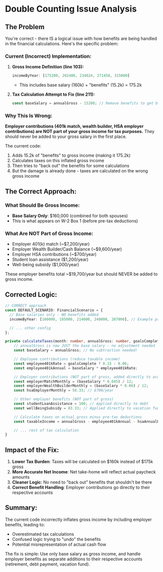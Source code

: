 # Double Counting Issue Analysis

## The Problem

You're correct - there IS a logical issue with how benefits are being handled in the financial calculations. Here's the specific problem:

### Current (Incorrect) Implementation:

1. **Gross Income Definition (line 103):**
   ```typescript
   incomeByYear: [175200, 202400, 234024, 271458, 315000]
   ```
   - This includes base salary (160k) + "benefits" (15.2k) = 175.2k

2. **Tax Calculation Attempt to Fix (line 211):**
   ```typescript
   const baseSalary = annualGross - 15200; // Remove benefits to get base
   ```

### Why This Is Wrong:

**Employer contributions (401k match, wealth builder, HSA employer contributions) are NOT part of your gross income for tax purposes.** They should never be added to your gross salary in the first place.

The current code:
1. Adds 15.2k of "benefits" to gross income (making it 175.2k)
2. Calculates taxes on this inflated gross income
3. Then tries to "back out" the benefits for some calculations
4. But the damage is already done - taxes are calculated on the wrong gross income

## The Correct Approach:

### What Should Be Gross Income:
- **Base Salary Only**: $160,000 (combined for both spouses)
- This is what appears on W-2 Box 1 (before pre-tax deductions)

### What Are NOT Part of Gross Income:
- Employer 401(k) match (~$7,200/year)
- Employer Wealth Builder/Cash Balance (~$9,600/year)
- Employer HSA contributions (~$700/year)
- Student loan assistance ($1,200/year)
- Well-being subsidy ($1,000/year)

These employer benefits total ~$19,700/year but should NEVER be added to gross income.

## Corrected Logic:

```typescript
// CORRECT approach
const DEFAULT_SCENARIO: FinancialScenario = {
  // Base salaries only - NO benefits added
  incomeByYear: [160000, 185000, 214000, 248000, 287000], // Example progression

  // ... other config
};

private calculateTaxes(month: number, annualGross: number, goalsComplete: boolean) {
    // annualGross is now JUST the base salary - no adjustment needed
    const baseSalary = annualGross; // No subtraction needed!

    // Employee contributions (reduce taxable income)
    const employee401kRate = goalsComplete ? 0.15 : 0.06;
    const employee401kAnnual = baseSalary * employee401kRate;

    // Employer contributions (NOT part of gross, added directly to accounts)
    const employerMatchMonthly = (baseSalary * 0.045) / 12;
    const employerWealthBuilderMonthly = (baseSalary * 0.06) / 12;
    const hsaEmployerMonthly = 58.33; // $700/year

    // Other employer benefits (NOT part of gross)
    const studentLoanAssistance = 100; // Applied directly to debt
    const wellBeingSubsidy = 83.33; // Applied directly to vacation fund

    // Calculate taxes on actual gross minus pre-tax deductions
    const taxableIncome = annualGross - employee401kAnnual - hsaAnnualDeduction - standardDeduction;

    // ... rest of tax calculation
}
```

## Impact of the Fix:

1. **Lower Tax Burden**: Taxes will be calculated on $160k instead of $175k gross
2. **More Accurate Net Income**: Net take-home will reflect actual paycheck amounts
3. **Cleaner Logic**: No need to "back out" benefits that shouldn't be there
4. **Correct Benefit Handling**: Employer contributions go directly to their respective accounts

## Summary:

The current code incorrectly inflates gross income by including employer benefits, leading to:
- Overestimated tax calculations
- Confused logic trying to "undo" the benefits
- Potential misrepresentation of actual cash flow

The fix is simple: Use only base salary as gross income, and handle employer benefits as separate additions to their respective accounts (retirement, debt payment, vacation fund).